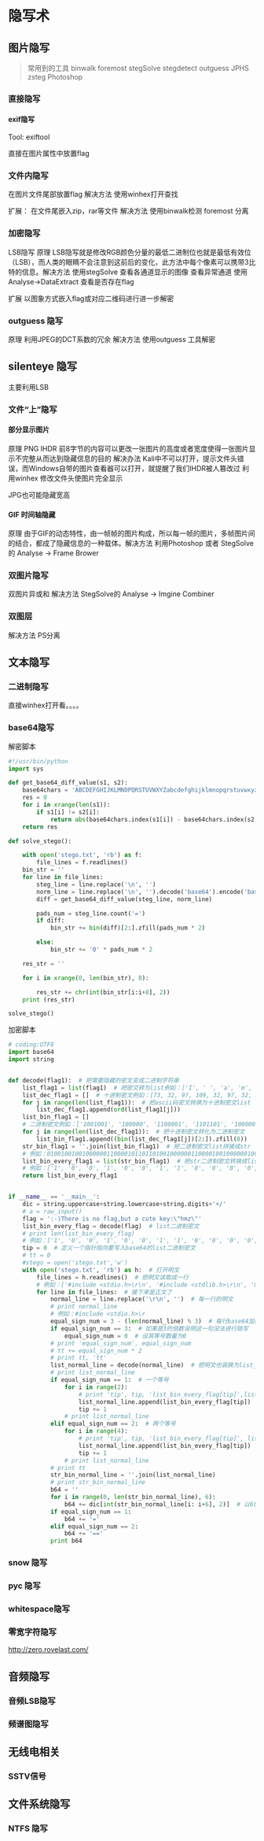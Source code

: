 # 隐写术

## 图片隐写

> 常用到的工具 binwalk foremost stegSolve stegdetect outguess JPHS zsteg Photoshop

### 直接隐写

#### exif隐写

Tool: exiftool

直接在图片属性中放置flag

### 文件内隐写

在图片文件尾部放置flag 解决方法 使用winhex打开查找

扩展： 在文件尾嵌入zip，rar等文件 解决方法 使用binwalk检测 foremost 分离

### 加密隐写

LSB隐写 原理 LSB隐写就是修改RGB颜色分量的最低二进制位也就是最低有效位（LSB），而人类的眼睛不会注意到这前后的变化，此方法中每个像素可以携带3比特的信息。解决方法 使用stegSolve 查看各通道显示的图像 查看异常通道 使用Analyse-&gt;DataExtract 查看是否存在flag

扩展 以图象方式嵌入flag或对应二维码进行进一步解密

### outguess 隐写

原理 利用JPEG的DCT系数的冗余 解决方法 使用outguess 工具解密

## silenteye 隐写

主要利用LSB

### 文件“上”隐写

#### 部分显示图片

原理 PNG IHDR 前8字节的内容可以更改一张图片的高度或者宽度使得一张图片显示不完整从而达到隐藏信息的目的 解决办法 Kali中不可以打开，提示文件头错误，而Windows自带的图片查看器可以打开，就提醒了我们IHDR被人篡改过 利用winhex 修改文件头使图片完全显示

JPG也可能隐藏宽高

#### GIF 时间轴隐藏

原理 由于GIF的动态特性，由一帧帧的图片构成，所以每一帧的图片，多帧图片间的结合，都成了隐藏信息的一种载体。解决方法 利用Photoshop 或者 StegSolve的 Analyse -> Frame Brower

### 双图片隐写

双图片异或和 解决方法 StegSolve的 Analyse -> Imgine Combiner

### 双图层

解决方法 PS分离

## 文本隐写

### 二进制隐写

直接winhex打开看。。。。

### base64隐写

解密脚本

```python
#!/usr/bin/python
import sys

def get_base64_diff_value(s1, s2):
    base64chars = 'ABCDEFGHIJKLMNOPQRSTUVWXYZabcdefghijklmnopqrstuvwxyz0123456789+/'
    res = 0
    for i in xrange(len(s1)):
        if s1[i] != s2[i]:
            return abs(base64chars.index(s1[i]) - base64chars.index(s2[i]))
    return res

def solve_stego():

    with open('stego.txt', 'rb') as f:
        file_lines = f.readlines()
    bin_str = ''
    for line in file_lines:
        steg_line = line.replace('\n', '')
        norm_line = line.replace('\n', '').decode('base64').encode('base64').replace('\n', '')
        diff = get_base64_diff_value(steg_line, norm_line)

        pads_num = steg_line.count('=')
        if diff:
            bin_str += bin(diff)[2:].zfill(pads_num * 2)

        else:
            bin_str += '0' * pads_num * 2

    res_str = ''

    for i in xrange(0, len(bin_str), 8):

        res_str += chr(int(bin_str[i:i+8], 2))
    print (res_str)

solve_stego()
```

加密脚本

```python
# coding:UTF8
import base64
import string


def decode(flag1):  # 把需要隐藏的密文变成二进制字符串
    list_flag1 = list(flag1)  # 把密文转为list例如：['I', ' ', 'a', 'm', ' ', 'a', ' ', 'C', 'T', 'F', 'e', 'r']
    list_dec_flag1 = []  # 十进制密文例如：[73, 32, 97, 109, 32, 97, 32, 67, 84, 70, 101, 114]
    for j in range(len(list_flag1)):  # 把ascii码密文转换为十进制密文list
        list_dec_flag1.append(ord(list_flag1[j]))
    list_bin_flag1 = []
    # 二进制密文例如：['1001001', '100000', '1100001', '1101101', '100000', '1100001', '100000', '1000011','1010100'...]
    for j in range(len(list_dec_flag1)):  # 把十进制密文转化为二进制密文
        list_bin_flag1.append((bin(list_dec_flag1[j])[2:]).zfill(8))
    str_bin_flag1 = ''.join(list_bin_flag1)  # 把二进制密文list拼接成str
    # 例如：010010010010000001100001011011010010000001100001001000000100001101010100010001100110010101110010
    list_bin_every_flag1 = list(str_bin_flag1)  # 把str二进制密文转换成list
    # 例如：['1', '0', '0', '1', '0', '0', '1', '1', '0', '0', '0', '0', '0', '1', '1', '0', '0', '0', '0', '1'...]
    return list_bin_every_flag1


if __name__ == '__main__':
    dic = string.uppercase+string.lowercase+string.digits+'+/'
    # a = raw_input()
    flag = ':-)There is no flag,but a cute key:\"hmz\"'
    list_bin_every_flag = decode(flag)  # list二进制密文
    # print len(list_bin_every_flag)
    # 例如：['1', '0', '0', '1', '0', '0', '1', '1', '0', '0', '0', '0', '0', '1', '1', '0', '0', '0', '0', '1'...]
    tip = 0  # 定义一个指针指向要写入base64的list二进制密文
    # tt = 0
    #stego = open('stego.txt','w')
    with open('stego.txt', 'rb') as h:  # 打开明文
        file_lines = h.readlines()  # 把明文读取成一行
        # 例如：['#include <stdio.h>\r\n', '#include <stdlib.h>\r\n', 'main(){int i,n[]={(((1 <<1)<< (1<<1)...]
        for line in file_lines:  # 接下来是正文了
            normal_line = line.replace('\r\n', '')  # 每一行的明文
            # print normal_line
            # 例如：#include <stdio.h>\r
            equal_sign_num = 3 - (len(normal_line) % 3)  # 每行base64加密后的等号数量
            if equal_sign_num == 3:  # 如果是3的倍数说明这一句没法进行隐写
                equal_sign_num = 0  # 设其等号数量为0
            # print 'equal_sign_num', equal_sign_num
            # tt += equal_sign_num * 2
            # print tt, 'tt'
            list_normal_line = decode(normal_line)  # 把明文也装换为list_bin_every_明文
            # print list_normal_line
            if equal_sign_num == 1:  # 一个等号
                for i in range(2):
                    # print 'tip', tip, 'list_bin_every_flag[tip]',list_bin_every_flag[tip]
                    list_normal_line.append(list_bin_every_flag[tip])
                    tip += 1
                # print list_normal_line
            elif equal_sign_num == 2:  # 两个等号
                for i in range(4):
                    # print 'tip', tip, 'list_bin_every_flag[tip]', list_bin_every_flag[tip]
                    list_normal_line.append(list_bin_every_flag[tip])
                    tip += 1
                # print list_normal_line
            # print tt
            str_bin_normal_line = ''.join(list_normal_line)
            # print str_bin_normal_line
            b64 = ''
            for i in range(0, len(str_bin_normal_line), 6):
                b64 += dic[int(str_bin_normal_line[i: i+6], 2)]  # 以6位为单位对照base64编码表
            if equal_sign_num == 1:
                b64 += '='
            elif equal_sign_num == 2:
                b64 += '=='
            print b64

```

### snow 隐写

### pyc 隐写

### whitespace隐写

### 零宽字符隐写

http://zero.rovelast.com/

## 音频隐写

### 音频LSB隐写

### 频谱图隐写

## 无线电相关

### SSTV信号

## 文件系统隐写

### NTFS 隐写




